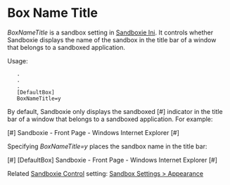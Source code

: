 # Box Name Title

_BoxNameTitle_ is a sandbox setting in [Sandboxie Ini](SandboxieIni.md). It controls whether Sandboxie displays the name of the sandbox in the title bar of a window that belongs to a sandboxed application.

Usage:

```
   .
   .
   .
   [DefaultBox]
   BoxNameTitle=y
```

By default, Sandboxie only displays the sandboxed [#] indicator in the title bar of a window that belongs to a sandboxed application. For example:

[#] Sandboxie - Front Page - Windows Internet Explorer [#]


Specifying _BoxNameTitle=y_ places the sandbox name in the title bar:

[#] [DefaultBox] Sandboxie - Front Page - Windows Internet Explorer [#]


Related [Sandboxie Control](SandboxieControl.md) setting: [Sandbox Settings > Appearance](AppearanceSettings.md)
